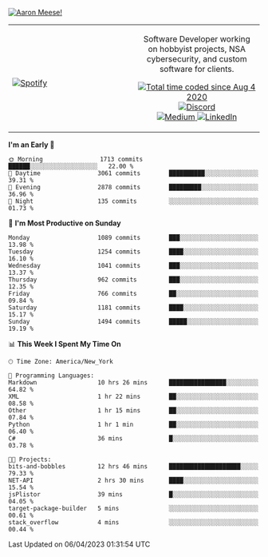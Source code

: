 [![Aaron Meese!](https://user-images.githubusercontent.com/17814535/88975338-a2aabf00-d27f-11ea-963f-8a19608716b4.png)](https://github.com/ajmeese7/readme-ascii "README ASCII")

<!-- Modified from project here: https://github.com/novatorem/novatorem -->
<table width="100%">
  <tr>
  <td width="50%">

&nbsp; <br> [![Spotify](https://ajmeese7.vercel.app/api/spotify)](https://open.spotify.com/user/ajmeese)

  </td>
  <td width="50%">
    <p align="center">
    Software Developer working on hobbyist projects, NSA cybersecurity, and custom software for clients.
    </p>
    <p align="center">
      <a href="https://wakatime.com/@f726891d-3b02-46cd-9b60-e8c59f9e2b14">
        <img src="https://wakatime.com/badge/user/f726891d-3b02-46cd-9b60-e8c59f9e2b14.svg" alt="Total time coded since Aug 4 2020" title="WakaTime" />
      </a>
      <a href="http://link.aaronmeese.com/discord">
        <img src="https://img.shields.io/badge/discord-ajmeese7%234835-369?style=flat-square&logo=discord&logoColor=white&color=purple" alt="Discord" title="Discord">
      </a>
      <br />
      <a href="https://link.aaronmeese.com/medium">
        <img src="https://img.shields.io/badge/medium-ajmeese7-1DB954?style=flat-square&logo=medium&logoColor=white" alt="Medium" title="Medium">
      </a>
      <a href="https://link.aaronmeese.com/linkedin">
        <img src="https://img.shields.io/badge/linkedIn-aaronmeese-1DB954?style=flat-square&logo=linkedin&logoColor=white&color=blue" alt="LinkedIn" title="LinkedIn">
      </a>
    </p>
  </td>

</table>

[//]: <> (The `&nbsp;` is to have Aphelion take up more space)

<!--START_SECTION:waka-->
**I'm an Early 🐤** 

```text
🌞 Morning                1713 commits        ██████░░░░░░░░░░░░░░░░░░░   22.00 % 
🌆 Daytime                3061 commits        ██████████░░░░░░░░░░░░░░░   39.31 % 
🌃 Evening                2878 commits        █████████░░░░░░░░░░░░░░░░   36.96 % 
🌙 Night                  135 commits         ░░░░░░░░░░░░░░░░░░░░░░░░░   01.73 % 
```
📅 **I'm Most Productive on Sunday** 

```text
Monday                   1089 commits        ███░░░░░░░░░░░░░░░░░░░░░░   13.98 % 
Tuesday                  1254 commits        ████░░░░░░░░░░░░░░░░░░░░░   16.10 % 
Wednesday                1041 commits        ███░░░░░░░░░░░░░░░░░░░░░░   13.37 % 
Thursday                 962 commits         ███░░░░░░░░░░░░░░░░░░░░░░   12.35 % 
Friday                   766 commits         ██░░░░░░░░░░░░░░░░░░░░░░░   09.84 % 
Saturday                 1181 commits        ████░░░░░░░░░░░░░░░░░░░░░   15.17 % 
Sunday                   1494 commits        █████░░░░░░░░░░░░░░░░░░░░   19.19 % 
```


📊 **This Week I Spent My Time On** 

```text
🕑︎ Time Zone: America/New_York

💬 Programming Languages: 
Markdown                 10 hrs 26 mins      ████████████████░░░░░░░░░   64.82 % 
XML                      1 hr 22 mins        ██░░░░░░░░░░░░░░░░░░░░░░░   08.58 % 
Other                    1 hr 15 mins        ██░░░░░░░░░░░░░░░░░░░░░░░   07.84 % 
Python                   1 hr 1 min          ██░░░░░░░░░░░░░░░░░░░░░░░   06.40 % 
C#                       36 mins             █░░░░░░░░░░░░░░░░░░░░░░░░   03.78 % 

🐱‍💻 Projects: 
bits-and-bobbles         12 hrs 46 mins      ████████████████████░░░░░   79.33 % 
NET-API                  2 hrs 30 mins       ████░░░░░░░░░░░░░░░░░░░░░   15.54 % 
jsPlistor                39 mins             █░░░░░░░░░░░░░░░░░░░░░░░░   04.05 % 
target-package-builder   5 mins              ░░░░░░░░░░░░░░░░░░░░░░░░░   00.61 % 
stack_overflow           4 mins              ░░░░░░░░░░░░░░░░░░░░░░░░░   00.44 % 
```


 Last Updated on 06/04/2023 01:31:54 UTC
<!--END_SECTION:waka-->
